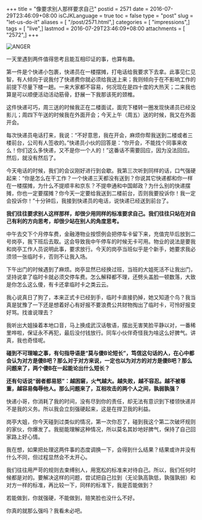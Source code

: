 +++
title = "像要求别人那样要求自己"
postid = 2571
date = 2016-07-29T23:46:09+08:00
isCJKLanguage = true
toc = false
type = "post"
slug = "let-us-do-it"
aliases = [ "/post/2571.html",]
categories = [ "impressions",]
tags = [ "live",]
lastmod = 2016-07-29T23:46:09+08:00
attachments = [ "2572",]
+++


![ANGER](/uploads/2016/07/anger.jpg)

一天里遇到两件值得思考且能互相印证的事，也算有趣。<!--more-->

第一件是个快递小包裹，快递员在一楼摆摊，打电话给我要求下去拿。此事见仁见智，有人倾向于说我付了快递费你就必须给我送上来；我则倾向于在不影响工作的前提下尽量下楼一趟。一来大家都不容易，何况现在是四十度的大热天；二来我也算是可以顺便活动活动筋骨，舒展一下我那该死的颈椎。

这件快递可巧，周三送的时候我正在二楼面试，面完下楼转一圈发现快递员已经没影儿；周四下午送的时候我在外面开会；今天上午（周五）送的时候，我又在外面开会。

每次快递员电话打来，我说：“不好意思，我在开会，麻烦你帮我送到二楼或者三楼前台，公司有人签收的。”快递员小伙的回答是：“你开会，不能找个同事来收么！你们这么多快递，又不是你一个人的！”这番话不需要回应，因为没法回应。然后，就没有然后了。

今天电话的时候，我们的会议刚好进行到会歇。我第三次听到同样的话，口气强硬起来：“你是怎么在干工作？一个快递三天都没有送到？你说其它快递都和你一样在一楼摆摊，为什么不提顺丰和京东？不提申通和中国邮政？为什么别的快递摆摊，你也一定要摆摊？你今天一定要给我送到二楼前台，否则我要投诉你！我一定会投诉你！”十分钟后，我接到快递员的电话，说快递已经送到前台了。

**我们往往要求别人这样那样，却很少用同样的标准要求自己。我们往往只站在对自己有利的方向思考，却很少站在别人的角度思考。**

中午去交下个月停车费，金融港物业按惯例会把停车卡留下来，充值完毕后放到二号岗亭，我下班后去取。这会导致我中午停车的时候无卡可用。物业的说法是要我和岗亭工作人员说明此事，要求放行。今天的岗亭当班似乎是个新手，她要求我必须领一张临时卡，否则不让我入场。

下午出门的时候遇到了麻烦。岗亭显然已经换过班，当班的大姐死活不让我出门，坚持说拿了临时卡就必须交停车费。怎么解释都不理，还劈头盖脸一顿数落，大致是你怎么这么傻，有卡还拿临时卡之类云云。

我心说真日了狗了，本来正式卡已经到手，临时卡直接扔掉，她又知道个鸟？我当真是犹豫了一下还是想着好心有好报不要浪费公共财物掏出了临时卡，可怜好报变好骂。找谁说理去？

我听出大姐操着本地口音，马上换成武汉话敬语，摆出无害笑脸平静以对，一番稀里哗啦，保证永不再犯，最后没付钱放行。同车小伙伴奇怪我为啥这么好脾气。讲真，我也奇怪呢。

**碰到不可理喻之事，有句指导语是“莫与傻B论短长”，笃信这句话的人，在心中都会认为对方是傻B吧？那么对于对方来说，一定也以为对方的对方是傻B吧？那么问题来了，两个傻B在一起能论出什么短长？**

**还有句话说“弱者都易怒”：越困窘，火气越大。越失败，越不容忍。越不被尊重，越容易侮辱他人。那么问题来了，互相攻击的两个人之间，孰弱孰强？**

快递小哥，你消耗了我的时间，没有尽到你的责任，却无法有意识到下楼领快递并不是我的义务。所以我会立刻强硬起来，这是在捍卫我的利益。

岗亭大姐，你今天碰到过类似的情况，第一次你忍了，碰到我这个第二次破坏规则的家伙，你爆发了。我挺能理解这种情况，所以莫名其妙地好脾气，保持了自己回家路上好心情。

我在想，如果把处理这两件事的态度调换一下，会得到什么结果？结果或许并没有什么不同，但过程显然会不太开心。

我们往往用严苛的规则去束缚别人，用宽松的标准来对待自己。所以，我们任何时候都是对的。要解决这样的问题，尝试把自己拉到（无论孰高孰低，孰强孰弱）和对方一样的标准，再比较一下，同样的标准下，我是否能做到？

若能做到，你就强硬，不能做到，赔笑脸也没什么不好。

你真的就那么强吗？我看未必吧。
